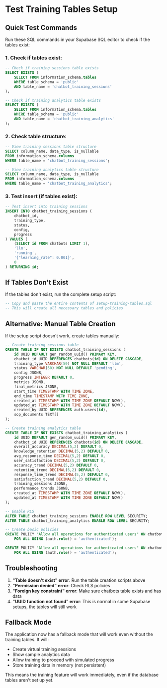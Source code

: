 # Test Training Tables Setup

## Quick Test Commands

Run these SQL commands in your Supabase SQL editor to check if the tables exist:

### 1. Check if tables exist:
```sql
-- Check if training sessions table exists
SELECT EXISTS (
    SELECT FROM information_schema.tables 
    WHERE table_schema = 'public' 
    AND table_name = 'chatbot_training_sessions'
);

-- Check if training analytics table exists
SELECT EXISTS (
    SELECT FROM information_schema.tables 
    WHERE table_schema = 'public' 
    AND table_name = 'chatbot_training_analytics'
);
```

### 2. Check table structure:
```sql
-- View training sessions table structure
SELECT column_name, data_type, is_nullable 
FROM information_schema.columns 
WHERE table_name = 'chatbot_training_sessions';

-- View training analytics table structure
SELECT column_name, data_type, is_nullable 
FROM information_schema.columns 
WHERE table_name = 'chatbot_training_analytics';
```

### 3. Test insert (if tables exist):
```sql
-- Test insert into training sessions
INSERT INTO chatbot_training_sessions (
    chatbot_id, 
    training_type, 
    status, 
    config, 
    progress
) VALUES (
    (SELECT id FROM chatbots LIMIT 1),
    'llm',
    'running',
    '{"learning_rate": 0.001}',
    0
) RETURNING id;
```

## If Tables Don't Exist

If the tables don't exist, run the complete setup script:

```sql
-- Copy and paste the entire contents of setup-training-tables.sql
-- This will create all necessary tables and policies
```

## Alternative: Manual Table Creation

If the setup script doesn't work, create tables manually:

```sql
-- Create training sessions table
CREATE TABLE IF NOT EXISTS chatbot_training_sessions (
    id UUID DEFAULT gen_random_uuid() PRIMARY KEY,
    chatbot_id UUID REFERENCES chatbots(id) ON DELETE CASCADE,
    training_type VARCHAR(50) NOT NULL DEFAULT 'llm',
    status VARCHAR(50) NOT NULL DEFAULT 'pending',
    config JSONB,
    progress INTEGER DEFAULT 0,
    metrics JSONB,
    final_metrics JSONB,
    start_time TIMESTAMP WITH TIME ZONE,
    end_time TIMESTAMP WITH TIME ZONE,
    created_at TIMESTAMP WITH TIME ZONE DEFAULT NOW(),
    updated_at TIMESTAMP WITH TIME ZONE DEFAULT NOW(),
    created_by UUID REFERENCES auth.users(id),
    sop_documents TEXT[]
);

-- Create training analytics table
CREATE TABLE IF NOT EXISTS chatbot_training_analytics (
    id UUID DEFAULT gen_random_uuid() PRIMARY KEY,
    chatbot_id UUID REFERENCES chatbots(id) ON DELETE CASCADE,
    overall_accuracy DECIMAL(5,2) DEFAULT 0,
    knowledge_retention DECIMAL(5,2) DEFAULT 0,
    avg_response_time DECIMAL(5,2) DEFAULT 0,
    user_satisfaction DECIMAL(5,2) DEFAULT 0,
    accuracy_trend DECIMAL(5,2) DEFAULT 0,
    retention_trend DECIMAL(5,2) DEFAULT 0,
    response_time_trend DECIMAL(5,2) DEFAULT 0,
    satisfaction_trend DECIMAL(5,2) DEFAULT 0,
    training_sessions JSONB,
    performance_trends JSONB,
    created_at TIMESTAMP WITH TIME ZONE DEFAULT NOW(),
    updated_at TIMESTAMP WITH TIME ZONE DEFAULT NOW()
);

-- Enable RLS
ALTER TABLE chatbot_training_sessions ENABLE ROW LEVEL SECURITY;
ALTER TABLE chatbot_training_analytics ENABLE ROW LEVEL SECURITY;

-- Create basic policies
CREATE POLICY "Allow all operations for authenticated users" ON chatbot_training_sessions
    FOR ALL USING (auth.role() = 'authenticated');

CREATE POLICY "Allow all operations for authenticated users" ON chatbot_training_analytics
    FOR ALL USING (auth.role() = 'authenticated');
```

## Troubleshooting

1. **"Table doesn't exist" error**: Run the table creation scripts above
2. **"Permission denied" error**: Check RLS policies
3. **"Foreign key constraint" error**: Make sure chatbots table exists and has data
4. **"UUID function not found" error**: This is normal in some Supabase setups, the tables will still work

## Fallback Mode

The application now has a fallback mode that will work even without the training tables. It will:
- Create virtual training sessions
- Show sample analytics data
- Allow training to proceed with simulated progress
- Store training data in memory (not persistent)

This means the training feature will work immediately, even if the database tables aren't set up yet. 